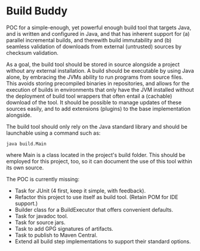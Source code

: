Build Buddy
===========

POC for a simple-enough, yet powerful enough build tool that targets Java, and is written and configured in Java, and 
that has inherent support for (a) parallel incremental builds, and therewith build immutability and (b) seamless 
validation of downloads from external (untrusted) sources by checksum validation.

As a goal, the build tool should be stored in source alongside a project without any external installation. A build 
should be executable by using Java alone, by embracing the JVMs ability to run programs from source files. This avoids
storing precompiled binaries in repositories, and allows for the execution of builds in environments that only have the
JVM installed without the deployment of build tool wrappers that often entail a (cachable) download of the tool. It
should be possible to manage updates of these sources easily, and to add extensions (plugins) to the base implementation
alongside.

The build tool should only rely on the Java standard library and should be launchable using a command such as:

    java build.Main

where Main is a class located in the project's build folder. This should be employed for this project, too, so it can
document the use of this tool within its own source.

The POC is currently missing:
- Task for JUnit (4 first, keep it simple, with feedback).
- Refactor this project to use itself as build tool. (Retain POM for IDE support.)
- Builder class for a BuildExecutor that offers convenient defaults.
- Task for javadoc tool.
- Task for source jars.
- Task to add GPG signatures of artifacts.
- Task to publish to Maven Central.
- Extend all build step implementations to support their standard options.
